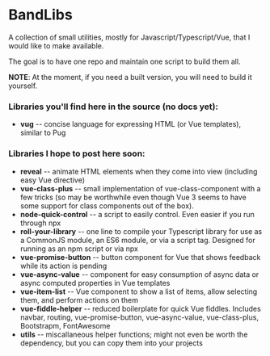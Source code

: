 # BandLibs

A collection of small utilities, mostly for Javascript/Typescript/Vue, that I would like to make available.

The goal is to have one repo and maintain one script to build them all. 

**NOTE**: At the moment, if you need a built version, you will need to build it yourself.

### Libraries you'll find here in the source (no docs yet):
- **vug** -- concise language for expressing HTML (or Vue templates), similar to Pug

### Libraries I hope to post here soon:
- **reveal** -- animate HTML elements when they come into view (including easy Vue directive)
- **vue-class-plus** -- small implementation of vue-class-component with a few tricks (so may be worthwhile even though Vue 3 seems to have some support for class components out of the box).
- **node-quick-control** -- a script to easily control. Even easier if you run through npx
- **roll-your-library** -- one line to compile your Typescript library for use as a CommonJS module, an ES6 module, or via a script tag. Designed for running as an npm script or via npx
- **vue-promise-button** -- button component for Vue that shows feedback while its action is pending
- **vue-async-value** -- component for easy consumption of async data or async computed properties in Vue templates
- **vue-item-list** -- Vue component to show a list of items, allow selecting them, and perform actions on them
- **vue-fiddle-helper** -- reduced boilerplate for quick Vue fiddles. Includes navbar, routing, vue-promise-button, vue-async-value, vue-class-plus, Bootstrapm, FontAwesome
- **utils** -- miscallaneous helper functions; might not even be worth the dependency, but you can copy them into your projects